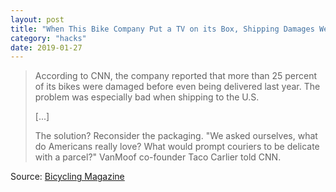 ```yaml
---
layout: post
title: "When This Bike Company Put a TV on its Box, Shipping Damages Went Way Down"
category: "hacks"
date: 2019-01-27
---
```


> According to CNN, the company reported that more than 25 percent of its bikes were damaged before even being delivered last year. The problem was especially bad when shipping to the U.S.
>
> [...]
>
> The solution? Reconsider the packaging. "We asked ourselves, what do Americans really love? What would prompt couriers to be delicate with a parcel?" VanMoof co-founder Taco Carlier told CNN.

Source: [Bicycling Magazine](https://www.bicycling.com/news/a20027122/vanmoof-tv-on-box-damaged-bikes/)
